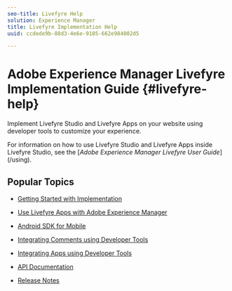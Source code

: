 ```yaml
---
seo-title: Livefyre Help
solution: Experience Manager
title: Livefyre Implementation Help
uuid: ccdede9b-88d3-4e6e-9105-662e984002d5

---
```


# Adobe Experience Manager Livefyre Implementation Guide {#livefyre-help}

Implement Livefyre Studio and Livefyre Apps on your website using developer tools to customize your experience.

For information on how to use Livefyre Studio and Livefyre Apps inside Livefyre Studio, see the [*Adobe Experience Manager Livefyre User Guide*] (/using).

## Popular Topics

* [Getting Started with Implementation](/help/implementation/c-getting-started/c-getting-started.md)
 
* [Use Livefyre Apps with Adobe Experience Manager](https://docs.adobe.com/content/docs/en/aem/6-4.html)
   
* [Android SDK for Mobile](/implementation/c-mobile-sdks/c-android-sdk.md)
    
* [Integrating Comments using Developer Tools](c-rn/c-rn.md#c_rn)

* [Integrating Apps using Developer Tools](/implementation/c-app-integrations/c-app-integrations.md)

* [API Documentation](https://api.livefyre.com)

* [Release Notes](c-rn/c-rn.md#c_rn)